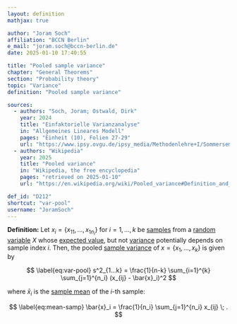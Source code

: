 ```yaml
---
layout: definition
mathjax: true

author: "Joram Soch"
affiliation: "BCCN Berlin"
e_mail: "joram.soch@bccn-berlin.de"
date: 2025-01-10 17:40:55

title: "Pooled sample variance"
chapter: "General Theorems"
section: "Probability theory"
topic: "Variance"
definition: "Pooled sample variance"

sources:
  - authors: "Soch, Joram; Ostwald, Dirk"
    year: 2024
    title: "Einfaktorielle Varianzanalyse"
    in: "Allgemeines Lineares Modell"
    pages: "Einheit (10), Folien 27-29"
    url: "https://www.ipsy.ovgu.de/ipsy_media/Methodenlehre+I/Sommersemester+2024/Allgemeines+Lineares+Modell/10_Einfaktorielle_Varianzanalyse.pdf"
  - authors: "Wikipedia"
    year: 2025
    title: "Pooled variance"
    in: "Wikipedia, the free encyclopedia"
    pages: "retrieved on 2025-01-10"
    url: "https://en.wikipedia.org/wiki/Pooled_variance#Definition_and_computation"

def_id: "D212"
shortcut: "var-pool"
username: "JoramSoch"
---
```



**Definition:** Let $x_i = \left\lbrace x_{11}, \ldots, x_{1n_i} \right\rbrace$ for $i = 1,\ldots,k$ be [samples](/D/samp) from a [random variable](/D/rvar) $X$ whose [expected value](/D/mean), but not [variance](/D/var) potentially depends on sample index $i$. Then, the pooled [sample variance](/D/var-samp) of $x = \left\lbrace x_1, \ldots, x_k \right\rbrace$ is given by

$$ \label{eq:var-pool}
s^2_{1...k} = \frac{1}{n-k} \sum_{i=1}^{k} \sum_{j=1}^{n_i} (x_{ij} - \bar{x}_i)^2
$$

where $\bar{x}_i$ is the [sample mean](/D/mean-samp) of the $i$-th sample:

$$ \label{eq:mean-samp}
\bar{x}_i = \frac{1}{n_i} \sum_{j=1}^{n_i} x_{ij} \; .
$$